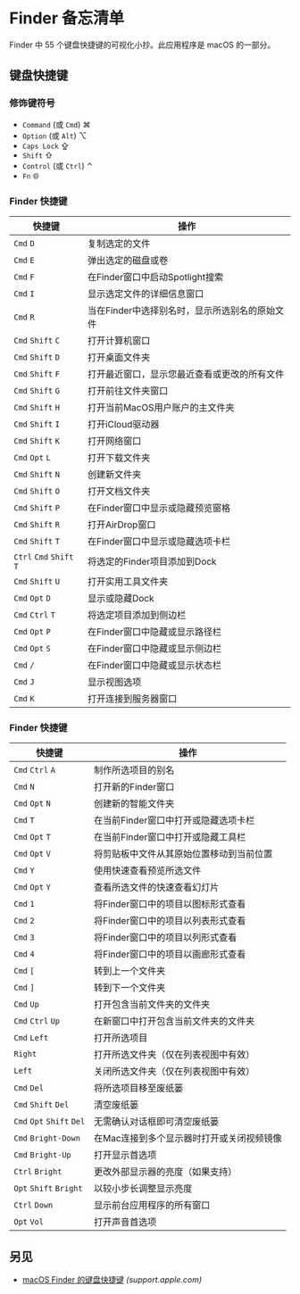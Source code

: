 
<!-- 
Source: https://github.com/jaywcjlove/reference/blob/main/docs/finder.md
Retrieved on: 2025-05-09
-->

Finder 备忘清单
===

Finder 中 55 个键盘快捷键的可视化小抄。此应用程序是 macOS 的一部分。

键盘快捷键
----
<!--rehype:body-class=cols-4-->

### 修饰键符号
<!--rehype:wrap-class=col-span-4-->

- `Command` (或 `Cmd`) ⌘
- `Option` (或 `Alt`) ⌥
- `Caps Lock` ⇪
- `Shift` ⇧
- `Control` (或 `Ctrl`) ⌃
- `Fn` 🌐
<!--rehype:className=cols-3-->

### Finder 快捷键
<!--rehype:wrap-class=col-span-2-->

快捷键 | 操作
---|---
`Cmd` `D`  | 复制选定的文件
`Cmd` `E`  | 弹出选定的磁盘或卷
`Cmd` `F`  | 在Finder窗口中启动Spotlight搜索
`Cmd` `I`  | 显示选定文件的详细信息窗口
`Cmd` `R`  | 当在Finder中选择别名时，显示所选别名的原始文件
`Cmd` `Shift` `C`  | 打开计算机窗口
`Cmd` `Shift` `D`  | 打开桌面文件夹
`Cmd` `Shift` `F`  | 打开最近窗口，显示您最近查看或更改的所有文件
`Cmd` `Shift` `G`  | 打开前往文件夹窗口
`Cmd` `Shift` `H`  | 打开当前MacOS用户账户的主文件夹
`Cmd` `Shift` `I`  | 打开iCloud驱动器
`Cmd` `Shift` `K`  | 打开网络窗口
`Cmd` `Opt` `L`  | 打开下载文件夹
`Cmd` `Shift` `N`  | 创建新文件夹
`Cmd` `Shift` `O`  | 打开文档文件夹
`Cmd` `Shift` `P`  | 在Finder窗口中显示或隐藏预览窗格
`Cmd` `Shift` `R`  | 打开AirDrop窗口
`Cmd` `Shift` `T`  | 在Finder窗口中显示或隐藏选项卡栏
`Ctrl` `Cmd` `Shift` `T`  | 将选定的Finder项目添加到Dock
`Cmd` `Shift` `U`  | 打开实用工具文件夹
`Cmd` `Opt` `D`  | 显示或隐藏Dock
`Cmd` `Ctrl` `T`  | 将选定项目添加到侧边栏
`Cmd` `Opt` `P`  | 在Finder窗口中隐藏或显示路径栏
`Cmd` `Opt` `S`  | 在Finder窗口中隐藏或显示侧边栏
`Cmd` `/`  | 在Finder窗口中隐藏或显示状态栏
`Cmd` `J`  | 显示视图选项
`Cmd` `K`  | 打开连接到服务器窗口
<!--rehype:className=shortcuts left-align-->

### Finder 快捷键
<!--rehype:wrap-class=col-span-2-->

快捷键 | 操作
---|---
`Cmd` `Ctrl` `A`  | 制作所选项目的别名
`Cmd` `N`  | 打开新的Finder窗口
`Cmd` `Opt` `N`  | 创建新的智能文件夹
`Cmd` `T`  | 在当前Finder窗口中打开或隐藏选项卡栏
`Cmd` `Opt` `T`  | 在当前Finder窗口中打开或隐藏工具栏
`Cmd` `Opt` `V`  | 将剪贴板中文件从其原始位置移动到当前位置
`Cmd` `Y`  | 使用快速查看预览所选文件
`Cmd` `Opt` `Y`  | 查看所选文件的快速查看幻灯片
`Cmd` `1`  | 将Finder窗口中的项目以图标形式查看
`Cmd` `2`  | 将Finder窗口中的项目以列表形式查看
`Cmd` `3`  | 将Finder窗口中的项目以列形式查看
`Cmd` `4`  | 将Finder窗口中的项目以画廊形式查看
`Cmd` `[`  | 转到上一个文件夹
`Cmd` `]`  | 转到下一个文件夹
`Cmd` `Up`  | 打开包含当前文件夹的文件夹
`Cmd` `Ctrl` `Up`  | 在新窗口中打开包含当前文件夹的文件夹
`Cmd` `Left`  | 打开所选项目
`Right`  | 打开所选文件夹（仅在列表视图中有效）
`Left`  | 关闭所选文件夹（仅在列表视图中有效）
`Cmd` `Del`  | 将所选项目移至废纸篓
`Cmd` `Shift` `Del`  | 清空废纸篓
`Cmd` `Opt` `Shift` `Del`  | 无需确认对话框即可清空废纸篓
`Cmd` `Bright-Down`  | 在Mac连接到多个显示器时打开或关闭视频镜像
`Cmd` `Bright-Up`  | 打开显示首选项
`Ctrl` `Bright`  | 更改外部显示器的亮度（如果支持）
`Opt` `Shift` `Bright`  | 以较小步长调整显示亮度
`Ctrl` `Down`  | 显示前台应用程序的所有窗口
`Opt` `Vol`  | 打开声音首选项
<!--rehype:className=shortcuts left-align-->

另见
----

- [macOS Finder 的键盘快捷键](https://support.apple.com/en-us/HT201236) _(support.apple.com)_
